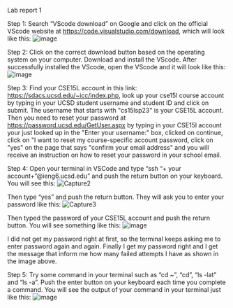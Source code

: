 Lab report 1

Step 1: Search “VScode download” on Google and click on the official VScode website at https://code.visualstudio.com/download, which will look like this:
![image](https://user-images.githubusercontent.com/130394449/233861743-bd3a43b9-0674-4b21-a97d-af8ed3a0964e.png)

Step 2: Click on the correct download button based on the operating system on your computer. Download and install the VScode. After successfully installed the VScode, open the VScode and it will look like this:
![image](https://user-images.githubusercontent.com/130394449/233861820-d700831c-9299-4cfa-bb1a-0c7c2891a218.png)

Step 3: Find your CSE15L account in this link: https://sdacs.ucsd.edu/~icc/index.php, look up your cse15l course account by typing in your UCSD student username and student ID and click on submit. The username that starts with "cs15lsp23" is your CSE15L account. Then you need to reset your password at https://password.ucsd.edu/GetUser.aspx by typing in your CSE15l account your just looked up in the "Enter your username:" box, clicked on continue, click on "I want to reset my course-specific account password, click on "yes" on the page that says "confirm your email address" and you will receive an instruction on how to reset your password in your school email. 

Step 4: Open your terminal in VSCode and type “ssh “+ your account+”@ieng6.ucsd.edu” and push the return button on your keyboard. You will see this:
![Capture2](https://user-images.githubusercontent.com/130394449/233863177-bde5a004-b0e2-40c1-8db6-c5c8009a8c97.PNG)

Then type “yes” and push the return button. They will ask you to enter your password like this:
![Capture3](https://user-images.githubusercontent.com/130394449/233863398-6fa8bf0b-9dbc-4d15-9173-3c46f5842c20.PNG)

Then typed the password of your CSE15L account and push the return button. You will see something like this:
![image](https://user-images.githubusercontent.com/130394449/233861891-cfa7424f-7cb3-41d7-bbd6-861525dc3b0d.png)

I did not get my password right at first, so the terminal keeps asking me to enter password again and again. Finally I get my password right and I get the message that inform me how many failed attempts I have as shown in the image above.

Step 5: Try some command in your terminal such as “cd ~”, “cd”, “ls -lat” and “ls -a”. Push the enter button on your keyboard each time you complete a command. You will see the output of your command in your terminal just like this:
![image](https://user-images.githubusercontent.com/130394449/233861926-11216c1f-6f5f-45c2-aff4-f0901dddcd50.png)
